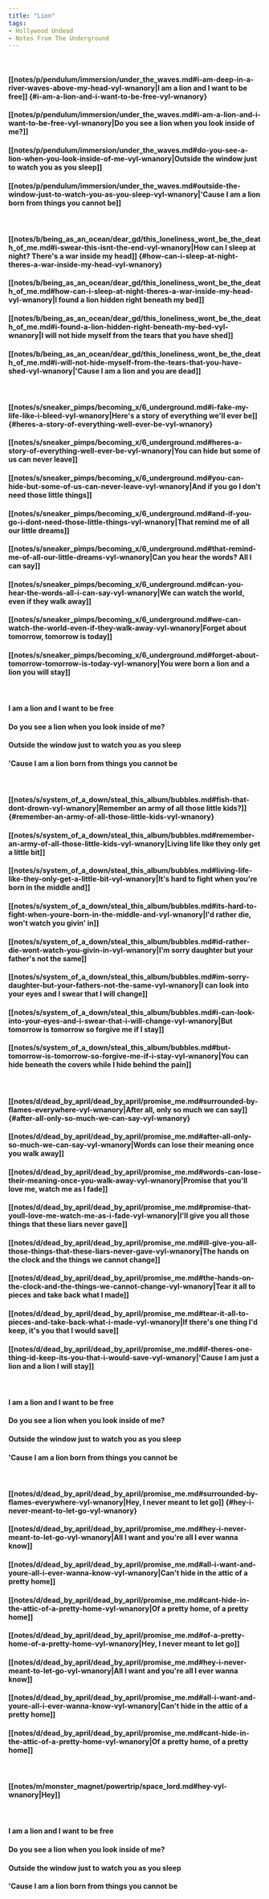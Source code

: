 ```yaml
---
title: "Lion"
tags:
- Hollywood Undead
- Notes From The Underground
---
```

&nbsp;
#### [[notes/p/pendulum/immersion/under_the_waves.md#i-am-deep-in-a-river-waves-above-my-head-vyl-wnanory|I am a lion and I want to be free]] {#i-am-a-lion-and-i-want-to-be-free-vyl-wnanory}
#### [[notes/p/pendulum/immersion/under_the_waves.md#i-am-a-lion-and-i-want-to-be-free-vyl-wnanory|Do you see a lion when you look inside of me?]]
#### [[notes/p/pendulum/immersion/under_the_waves.md#do-you-see-a-lion-when-you-look-inside-of-me-vyl-wnanory|Outside the window just to watch you as you sleep]]
#### [[notes/p/pendulum/immersion/under_the_waves.md#outside-the-window-just-to-watch-you-as-you-sleep-vyl-wnanory|'Cause I am a lion born from things you cannot be]]
&nbsp;
#### [[notes/b/being_as_an_ocean/dear_gd/this_loneliness_wont_be_the_death_of_me.md#i-swear-this-isnt-the-end-vyl-wnanory|How can I sleep at night? There's a war inside my head]] {#how-can-i-sleep-at-night-theres-a-war-inside-my-head-vyl-wnanory}
#### [[notes/b/being_as_an_ocean/dear_gd/this_loneliness_wont_be_the_death_of_me.md#how-can-i-sleep-at-night-theres-a-war-inside-my-head-vyl-wnanory|I found a lion hidden right beneath my bed]]
#### [[notes/b/being_as_an_ocean/dear_gd/this_loneliness_wont_be_the_death_of_me.md#i-found-a-lion-hidden-right-beneath-my-bed-vyl-wnanory|I will not hide myself from the tears that you have shed]]
#### [[notes/b/being_as_an_ocean/dear_gd/this_loneliness_wont_be_the_death_of_me.md#i-will-not-hide-myself-from-the-tears-that-you-have-shed-vyl-wnanory|'Cause I am a lion and you are dead]]
&nbsp;
#### [[notes/s/sneaker_pimps/becoming_x/6_underground.md#i-fake-my-life-like-i-bleed-vyl-wnanory|Here's a story of everything we'll ever be]] {#heres-a-story-of-everything-well-ever-be-vyl-wnanory}
#### [[notes/s/sneaker_pimps/becoming_x/6_underground.md#heres-a-story-of-everything-well-ever-be-vyl-wnanory|You can hide but some of us can never leave]]
#### [[notes/s/sneaker_pimps/becoming_x/6_underground.md#you-can-hide-but-some-of-us-can-never-leave-vyl-wnanory|And if you go I don't need those little things]]
#### [[notes/s/sneaker_pimps/becoming_x/6_underground.md#and-if-you-go-i-dont-need-those-little-things-vyl-wnanory|That remind me of all our little dreams]]
#### [[notes/s/sneaker_pimps/becoming_x/6_underground.md#that-remind-me-of-all-our-little-dreams-vyl-wnanory|Can you hear the words? All I can say]]
#### [[notes/s/sneaker_pimps/becoming_x/6_underground.md#can-you-hear-the-words-all-i-can-say-vyl-wnanory|We can watch the world, even if they walk away]]
#### [[notes/s/sneaker_pimps/becoming_x/6_underground.md#we-can-watch-the-world-even-if-they-walk-away-vyl-wnanory|Forget about tomorrow, tomorrow is today]]
#### [[notes/s/sneaker_pimps/becoming_x/6_underground.md#forget-about-tomorrow-tomorrow-is-today-vyl-wnanory|You were born a lion and a lion you will stay]]
&nbsp;
#### I am a lion and I want to be free
#### Do you see a lion when you look inside of me?
#### Outside the window just to watch you as you sleep
#### 'Cause I am a lion born from things you cannot be
&nbsp;
#### [[notes/s/system_of_a_down/steal_this_album/bubbles.md#fish-that-dont-drown-vyl-wnanory|Remember an army of all those little kids?]] {#remember-an-army-of-all-those-little-kids-vyl-wnanory}
#### [[notes/s/system_of_a_down/steal_this_album/bubbles.md#remember-an-army-of-all-those-little-kids-vyl-wnanory|Living life like they only get a little bit]]
#### [[notes/s/system_of_a_down/steal_this_album/bubbles.md#living-life-like-they-only-get-a-little-bit-vyl-wnanory|It's hard to fight when you're born in the middle and]]
#### [[notes/s/system_of_a_down/steal_this_album/bubbles.md#its-hard-to-fight-when-youre-born-in-the-middle-and-vyl-wnanory|I'd rather die, won't watch you givin' in]]
#### [[notes/s/system_of_a_down/steal_this_album/bubbles.md#id-rather-die-wont-watch-you-givin-in-vyl-wnanory|I'm sorry daughter but your father's not the same]]
#### [[notes/s/system_of_a_down/steal_this_album/bubbles.md#im-sorry-daughter-but-your-fathers-not-the-same-vyl-wnanory|I can look into your eyes and I swear that I will change]]
#### [[notes/s/system_of_a_down/steal_this_album/bubbles.md#i-can-look-into-your-eyes-and-i-swear-that-i-will-change-vyl-wnanory|But tomorrow is tomorrow so forgive me if I stay]]
#### [[notes/s/system_of_a_down/steal_this_album/bubbles.md#but-tomorrow-is-tomorrow-so-forgive-me-if-i-stay-vyl-wnanory|You can hide beneath the covers while I hide behind the pain]]
&nbsp;
#### [[notes/d/dead_by_april/dead_by_april/promise_me.md#surrounded-by-flames-everywhere-vyl-wnanory|After all, only so much we can say]] {#after-all-only-so-much-we-can-say-vyl-wnanory}
#### [[notes/d/dead_by_april/dead_by_april/promise_me.md#after-all-only-so-much-we-can-say-vyl-wnanory|Words can lose their meaning once you walk away]]
#### [[notes/d/dead_by_april/dead_by_april/promise_me.md#words-can-lose-their-meaning-once-you-walk-away-vyl-wnanory|Promise that you'll love me, watch me as I fade]]
#### [[notes/d/dead_by_april/dead_by_april/promise_me.md#promise-that-youll-love-me-watch-me-as-i-fade-vyl-wnanory|I'll give you all those things that these liars never gave]]
#### [[notes/d/dead_by_april/dead_by_april/promise_me.md#ill-give-you-all-those-things-that-these-liars-never-gave-vyl-wnanory|The hands on the clock and the things we cannot change]]
#### [[notes/d/dead_by_april/dead_by_april/promise_me.md#the-hands-on-the-clock-and-the-things-we-cannot-change-vyl-wnanory|Tear it all to pieces and take back what I made]]
#### [[notes/d/dead_by_april/dead_by_april/promise_me.md#tear-it-all-to-pieces-and-take-back-what-i-made-vyl-wnanory|If there's one thing I'd keep, it's you that I would save]]
#### [[notes/d/dead_by_april/dead_by_april/promise_me.md#if-theres-one-thing-id-keep-its-you-that-i-would-save-vyl-wnanory|'Cause I am just a lion and a lion I will stay]]
&nbsp;
#### I am a lion and I want to be free
#### Do you see a lion when you look inside of me?
#### Outside the window just to watch you as you sleep
#### 'Cause I am a lion born from things you cannot be
&nbsp;
#### [[notes/d/dead_by_april/dead_by_april/promise_me.md#surrounded-by-flames-everywhere-vyl-wnanory|Hey, I never meant to let go]] {#hey-i-never-meant-to-let-go-vyl-wnanory}
#### [[notes/d/dead_by_april/dead_by_april/promise_me.md#hey-i-never-meant-to-let-go-vyl-wnanory|All I want and you're all I ever wanna know]]
#### [[notes/d/dead_by_april/dead_by_april/promise_me.md#all-i-want-and-youre-all-i-ever-wanna-know-vyl-wnanory|Can't hide in the attic of a pretty home]]
#### [[notes/d/dead_by_april/dead_by_april/promise_me.md#cant-hide-in-the-attic-of-a-pretty-home-vyl-wnanory|Of a pretty home, of a pretty home]]
#### [[notes/d/dead_by_april/dead_by_april/promise_me.md#of-a-pretty-home-of-a-pretty-home-vyl-wnanory|Hey, I never meant to let go]]
#### [[notes/d/dead_by_april/dead_by_april/promise_me.md#hey-i-never-meant-to-let-go-vyl-wnanory|All I want and you're all I ever wanna know]]
#### [[notes/d/dead_by_april/dead_by_april/promise_me.md#all-i-want-and-youre-all-i-ever-wanna-know-vyl-wnanory|Can't hide in the attic of a pretty home]]
#### [[notes/d/dead_by_april/dead_by_april/promise_me.md#cant-hide-in-the-attic-of-a-pretty-home-vyl-wnanory|Of a pretty home, of a pretty home]]
&nbsp;
#### [[notes/m/monster_magnet/powertrip/space_lord.md#hey-vyl-wnanory|Hey]]
&nbsp;
#### I am a lion and I want to be free
#### Do you see a lion when you look inside of me?
#### Outside the window just to watch you as you sleep
#### 'Cause I am a lion born from things you cannot be
